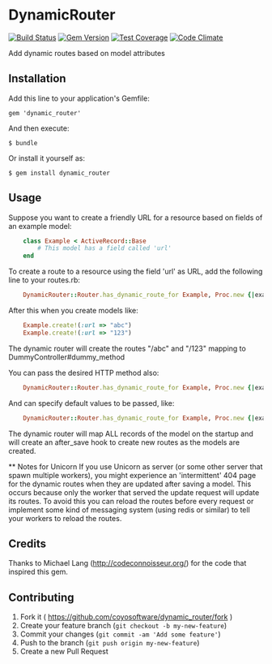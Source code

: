 # DynamicRouter

[![Build Status](https://travis-ci.org/coyosoftware/dynamic_router.svg?branch=master)](https://travis-ci.org/coyosoftware/dynamic_router) [![Gem Version](https://badge.fury.io/rb/dynamic_router.png)](http://badge.fury.io/rb/dynamic_router) [![Test Coverage](https://codeclimate.com/github/coyosoftware/dynamic_router/badges/coverage.svg)](https://codeclimate.com/github/coyosoftware/dynamic_router) [![Code Climate](https://codeclimate.com/github/coyosoftware/dynamic_router/badges/gpa.svg)](https://codeclimate.com/github/coyosoftware/dynamic_router)

Add dynamic routes based on model attributes

## Installation

Add this line to your application's Gemfile:

    gem 'dynamic_router'

And then execute:

    $ bundle

Or install it yourself as:

    $ gem install dynamic_router

## Usage

Suppose you want to create a friendly URL for a resource based on fields of an example model:
```ruby
	class Example < ActiveRecord::Base
		# This model has a field called 'url'
	end
```	
To create a route to a resource using the field 'url' as URL, add the following line to your routes.rb:
```ruby
	DynamicRouter::Router.has_dynamic_route_for Example, Proc.new {|example| "/#{example.url}"}, "dummy#dummy_method"
```
	
After this when you create models like:
```ruby
	Example.create!(:url => "abc")
	Example.create!(:url => "123")
```	
The dynamic router will create the routes "/abc" and "/123" mapping to DummyController#dummy_method

You can pass the desired HTTP method also:
```ruby	
	DynamicRouter::Router.has_dynamic_route_for Example, Proc.new {|example| "/#{example.url}"}, "dummy#dummy_method", :method => :post
```	
And can specify default values to be passed, like:
```ruby
	DynamicRouter::Router.has_dynamic_route_for Example, Proc.new {|example| "/#{example.url}"}, "dummy#dummy_method", :defaults => {:some_value => Proc.new {|example| example.default_field}}
```	
The dynamic router will map ALL records of the model on the startup and will create an after_save hook to create new routes as the models are created.

** Notes for Unicorn
If you use Unicorn as server (or some other server that spawn multiple workers), you might experience an 'intermittent' 404 page for the dynamic routes when they are updated after saving a model.
This occurs because only the worker that served the update request will update its routes. 
To avoid this you can reload the routes before every request or implement some kind of messaging system (using redis or similar) to tell your workers to reload the routes.


## Credits
Thanks to Michael Lang (http://codeconnoisseur.org/) for the code that inspired this gem.

## Contributing

1. Fork it ( https://github.com/coyosoftware/dynamic_router/fork )
2. Create your feature branch (`git checkout -b my-new-feature`)
3. Commit your changes (`git commit -am 'Add some feature'`)
4. Push to the branch (`git push origin my-new-feature`)
5. Create a new Pull Request
